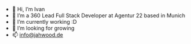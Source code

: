 - 👋 Hi, I’m Ivan
- 👀 I’m a 360 Lead Full Stack Developer at Agentur 22 based in Munich
- 🌱 I’m currently working :D
- 💞️ I’m looking for growing
- 📫 info@jahwood.de 
